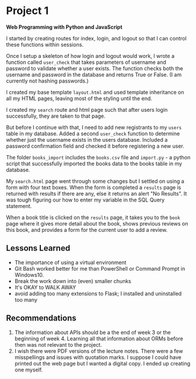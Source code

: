 # Project 1

**Web Programming with Python and JavaScript**

I started by creating routes for index, login, and logout so that I can control these functions within sessions.

Once I setup a skeleton of how login and logout would work, I wrote a function called `user_check` that takes parameters of username and password to validate whether a user exists. The function checks both the username and password in the database and returns True or False. (I am currently not hashing passwords.)

I created my base template `layout.html` and used template inheritance on all my HTML pages, leaving most of the styling until the end.

I created my `search` route and html page such that after users login successfully, they are taken to that page.

But before I continue with that, I need to add new registrants to my `users` table in my database. Added a second `user_check` function to determine whether just the username exists in the users database. Included a password confirmation field and checked it before registering a new user.

The folder `books_import` includes the `books.csv` file and `import.py` - a python script that successfully imported the books data to the books table in my database.

My `search.html` page went through some changes but I settled on using a form with four text boxes. When the form is completed a `results` page is returned with results if there are any, else it returns an alert "No Results".  It was tough figuring our how to enter my variable in the SQL Query statement.

When a book title is clicked on the `results` page, it takes you to the `book` page where it gives more detail about the book, shows previous reviews on this book, and provides a form for the current user to add a review.

## Lessons Learned
- The importance of using a virtual environment
- Git Bash worked better for me than PowerShell or Command Prompt in Windows10.
- Break the work down into (even) smaller chunks
- It's OKAY to WALK AWAY
- avoid adding too many extensions to Flask; I installed and uninstalled too many

## Recommendations
1.  The information about APIs should be a the end of week 3 or the beginning of week 4.  Learning all that information about ORMs before then was not relevant to the project.
2.  I wish there were PDF versions of the lecture notes.  There were a few misspellings and issues with quotation marks.  I suppose I could have printed out the web page but I wanted a digital copy.  I ended up creating one myself.

